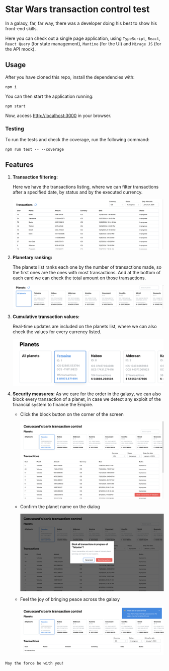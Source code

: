 # Star Wars transaction control test

In a galaxy, far, far way, there was a developer doing his best to show his front-end skills.

Here you can check out a single page application, using `TypeScript`, `React`, `React Query` (for state management), `Mantine` (for the UI) and `Mirage JS` (for the API mock).

## Usage

After you have cloned this repo, install the dependencies with:

```
npm i
```

You can then start the application running:

```
npm start
```

Now, access [http://localhost:3000](http://localhost:3000) in your browser.

### Testing

To run the tests and check the coverage, run the following command:

```
npm run test -- --coverage
```

## Features

1. **Transaction filtering:**

   Here we have the transactions listing, where we can filter transactions after a specified date, by status and by the executed currency.

   ![Transactions list](screenshots/image-1.png)

2. **Planetary ranking:**

   The planets list ranks each one by the number of transactions made, so the first ones are the ones with most transactions. And at the bottom of each card we can check the total amount on those transactions.

   ![Planets list](screenshots/image-2.png)

3. **Cumulative transaction values:**

   Real-time updates are included on the planets list, where we can also check the values for every currency listed.

   ![Real-time updates for every planet](screenshots/image-3.png)

4. **Security measures:**
   As we care for the order in the galaxy, we can also block every transaction of a planet, in case we detect any exploit of the financial system to finance the Empire.

   - Click the block button on the corner of the screen

     ![Block transactions on the corner of the screen](screenshots/image-4.png)

   - Confirm the planet name on the dialog

     ![Confirmation dialog](screenshots/image-5.png)

   - Feel the joy of bringing peace across the galaxy

     ![Successful alert](screenshots/image-6.png)

```
May the force be with you!
```
